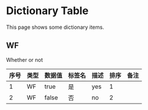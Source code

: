 # Dictionary Table

This page shows some dictionary items.

## WF

Whether or not

<!-- 基本格式 -->
<table>
    <!-- 表头 -->
    <thead>
        <tr>
            <th>序号</th>
            <th>类型</th>
            <th>数据值</th>
            <th>标签名</th>
            <th>描述</th>
            <th>排序</th>
            <th>备注</th>
        </tr>
    </thead>
    <!-- 表格内容 -->
    <tbody>
        <tr>
            <td>1</td>
            <td>WF</td>
            <td>true</td>
            <td>是</td>
            <td>yes</td>
            <td>1</td>
            <td></td>
        </tr>
        <tr>
            <td>2</td>
            <td>WF</td>
            <td>false</td>
            <td>否</td>
            <td>no</td>
            <td>2</td>
            <td></td>
        </tr>
    </tbody>
</table>

